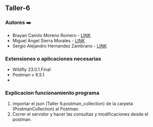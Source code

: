 ## Taller-6
### Autores ✒️

- Brayan Camilo Moreno Romero - [LINK](https://github.com/bmorenor)
- Miguel Angel Sierra Morales - [LINK](https://github.com/MICKISS)
- Sergio Alejandro Hernandez Zambrano - [LINK](https://github.com/Sergio-mix)

### Extensiones o aplicaciones necesarias

- Wildfly 23.0.1.Final
- Postman v 8.5.1
- 
### Explicacion funcionamiento programa

1. importar el json (Taller 6.postman_collection) de la carpeta (PostmanCollection) al Postman.
2. Correr el servidor y hacer las consultas y modificaciones desde el postman.
